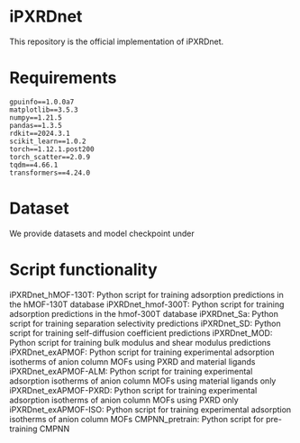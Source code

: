 # iPXRDnet

This repository is the official implementation of iPXRDnet.


# Requirements
```
gpuinfo==1.0.0a7
matplotlib==3.5.3
numpy==1.21.5
pandas==1.3.5
rdkit==2024.3.1
scikit_learn==1.0.2
torch==1.12.1.post200
torch_scatter==2.0.9
tqdm==4.66.1
transformers==4.24.0
```

# Dataset

We provide datasets and model checkpoint under  



# Script functionality


iPXRDnet_hMOF-130T: Python script for training adsorption predictions in the hMOF-130T database
iPXRDnet_hmof-300T: Python script for training adsorption predictions in the hmof-300T database
iPXRDnet_Sa: Python script for training separation selectivity predictions
iPXRDnet_SD: Python script for training self-diffusion coefficient predictions
iPXRDnet_MOD: Python script for training bulk modulus and shear modulus predictions
iPXRDnet_exAPMOF: Python script for training experimental adsorption isotherms of anion column MOFs using PXRD and material ligands
iPXRDnet_exAPMOF-ALM: Python script for training experimental adsorption isotherms of anion column MOFs using material ligands only
iPXRDnet_exAPMOF-PXRD: Python script for training experimental adsorption isotherms of anion column MOFs using PXRD only
iPXRDnet_exAPMOF-ISO: Python script for training experimental adsorption isotherms of anion column MOFs
CMPNN_pretrain: Python script for pre-training CMPNN
